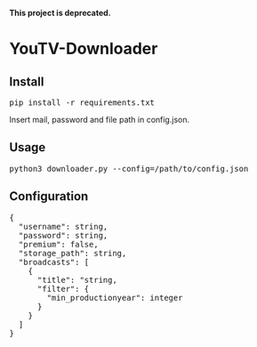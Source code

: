 **This project is deprecated.**

# YouTV-Downloader

## Install
<pre>
pip install -r requirements.txt
</pre>

Insert mail, password and file path in config.json.

## Usage
<pre>
python3 downloader.py --config=/path/to/config.json
</pre>

## Configuration
<pre>
{
  "username": string,
  "password": string,
  "premium": false,
  "storage_path": string,
  "broadcasts": [
    {
      "title": "string,
      "filter": {
        "min_productionyear": integer
      }
    }
  ]
}
</pre>
